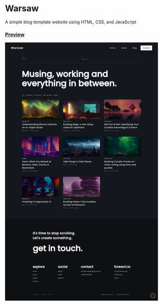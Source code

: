# Warsaw
A simple blog template website using HTML, CSS, and JavaScript

<h3><a href="https://business-cardui.netlify.app/">Preview</a></h3>


[![Image of Warsaw](images/preview.png)](https://medhi-a-tldr-tool-318b94.netlify.app/)